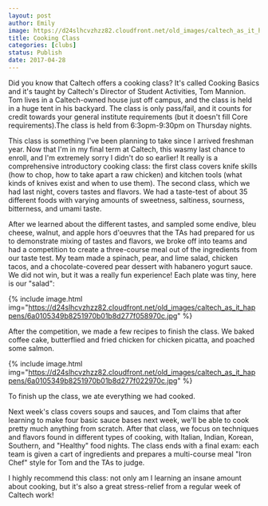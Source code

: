 ```yaml
---
layout: post
author: Emily
image: https://d24slhcvzhzz82.cloudfront.net/old_images/caltech_as_it_happens/6a0105349b8251970b01bb0990abf4970d.jpg
title: Cooking Class
categories: [clubs]
status: Publish
date: 2017-04-28
---
```



Did you know that Caltech offers a cooking class? It's called Cooking Basics and it's taught by Caltech's Director of Student Activities, Tom Mannion. Tom lives in a Caltech-owned house just off campus, and the class is held in a huge tent in his backyard. The class is only pass/fail, and it counts for credit towards your general institute requirements (but it doesn't fill Core requirements).The class is held from 6:3opm-9:30pm on Thursday nights.

This class is something I've been planning to take since I arrived freshman year. Now that I'm in my final term at Caltech, this wasmy last chance to enroll, and I'm extremely sorry I didn't do so earlier! It really is a comprehensive introductory cooking class: the first class covers knife skills (how to chop, how to take apart a raw chicken) and kitchen tools (what kinds of knives exist and when to use them). The second class, which we had last night, covers tastes and flavors. We had a taste-test of about 35 different foods with varying amounts of sweetness, saltiness, sourness, bitterness, and umami taste.

After we learned about the different tastes, and sampled some endive, bleu cheese, walnut, and apple hors d'oeuvres that the TAs had prepared for us to demonstrate mixing of tastes and flavors, we broke off into teams and had a competition to create a three-course meal out of the ingredients from our taste test. My team made a spinach, pear, and lime salad, chicken tacos, and a chocolate-covered pear dessert with habanero yogurt sauce. We did not win, but it was a really fun experience! Each plate was tiny, here is our "salad":

{% include image.html img="https://d24slhcvzhzz82.cloudfront.net/old_images/caltech_as_it_happens/6a0105349b8251970b01b8d277f058970c.jpg" %}

After the competition, we made a few recipes to finish the class. We baked coffee cake, butterflied and fried chicken for chicken picatta, and poached some salmon.


{% include image.html img="https://d24slhcvzhzz82.cloudfront.net/old_images/caltech_as_it_happens/6a0105349b8251970b01b8d277f022970c.jpg" %}

To finish up the class, we ate everything we had cooked.

Next week's class covers soups and sauces, and Tom claims that after learning to make four basic sauce bases next week, we'll be able to cook pretty much anything from scratch. After that class, we focus on techniques and flavors found in different types of cooking, with Italian, Indian, Korean, Southern, and "Healthy" food nights. The class ends with a final exam: each team is given a cart of ingredients and prepares a multi-course meal "Iron Chef" style for Tom and the TAs to judge.

I highly recommend this class: not only am I learning an insane amount about cooking, but it's also a great stress-relief from a regular week of Caltech work!
